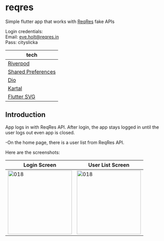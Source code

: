 # reqres

Simple flutter app that works with [ReqRes](https://reqres.in) fake APIs  

Login credentials:  
Email: eve.holt@reqres.in  
Pass: cityslicka

tech |
---|
[Riverpod](https://pub.dev/packages/flutter_riverpod) |
[Shared Preferences](https://pub.dev/packages/shared_preferences) |
[Dio](https://pub.dev/packages/dio) |
[Kartal](https://pub.dev/packages/kartal) |
[Flutter SVG](https://pub.dev/packages/flutter_svg) |

## Introduction
App logs in with ReqRes API. After login, the app stays logged in until the user logs out even app is closed.  

-On the home page, there is a user list from ReqRes API.  

Here are the screenshots:

Login Screen | User List Screen
---|----|
<img width="200" alt="018" src="https://github.com/topcubaba/showy/assets/50087007/3f104ed4-f2b3-4769-8c24-0f0ca44c0618"> | <img width="200" alt="018" src="https://github.com/topcubaba/showy/assets/50087007/9e318dcd-3348-4be5-a690-662d442e8900"> |
